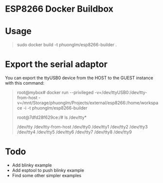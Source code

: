 ESP8266 Docker Buildbox
=======================

Usage
=====

> sudo docker build -t phuonglm/esp8266-builder .

Export the serial adaptor
=========================

You can export the ttyUSB0 device from the HOST to the GUEST instance with this command:

> root@mybox# docker run --privileged -v=/dev/ttyUSB0:/dev/tty-from-host -v=/mnt/Storage/phuonglm/Projects/external/esp8266:/home/workspace -i -t phuonglm/esp8266-builder
> 
> root@7dfd28f629ce:/# ls /dev/tty*
> 
> /dev/tty  /dev/tty-from-host  /dev/tty0  /dev/tty1  /dev/tty2
> /dev/tty3  /dev/tty4  /dev/tty5  /dev/tty6  /dev/tty7  /dev/tty8
> /dev/tty9

Todo
====

* Add blinky example
* Add esptool to push blinky example
* Find some other simpler examples
